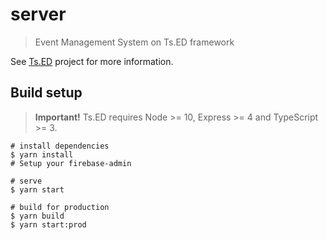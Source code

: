 # server

> Event Management System on Ts.ED framework

See [Ts.ED](https://tsed.io) project for more information.

## Build setup

> **Important!** Ts.ED requires Node >= 10, Express >= 4 and TypeScript >= 3.

```batch
# install dependencies
$ yarn install
# Setup your firebase-admin

# serve
$ yarn start

# build for production
$ yarn build
$ yarn start:prod
```
